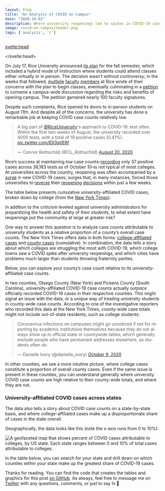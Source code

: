 ```yaml
---
layout: blog
title: "An Analysis of COVID on Campus"
date: "2020-10-02"
description: Where university reopenings led to spikes in COVID-19 case counts
image: covid-on-campus/header.png
tags: ['analysis', 'r']
---
```


<script>
  import Image from "../../lib/global/Image.svelte"
  import Info from "../../lib/global/Info.svelte"
  import TableHandler from "../../lib/global/TableHandler.svelte"
</script>

<svelte:head>

<script async src="https://platform.twitter.com/widgets.js" charset="utf-8"></script>

</svelte:head>

On July 17, Rice University announced [its
plan](https://coronavirus.rice.edu/news/message-president-leebron-july-17)
for the fall semester, which included a hybrid mode of instruction where
students could attend classes either virtually or in person. The
decision wasn’t without controversy; in the weeks that followed,
[multiple](https://www.ricethresher.org/article/2020/08/return-to-campus-but-to-what-end)
[faculty](https://www.ricethresher.org/article/2020/07/letter-to-the-editor-on-returning-to-the-classroom)
[members](https://www.ricethresher.org/article/2020/07/letter-to-the-editor-re-evaluate-return-to-campus)
at Rice wrote of their concerns with the plan to begin classes,
eventually culminating in a
[petition](https://www.ricethresher.org/article/2020/08/faculty-senate-will-meet-to-discuss-risks-and-benefits-of-returning-to-campus)
to convene a campus-wide discussion regarding the risks and benefits of
opening campus. The petition garnered nearly 100 faculty signatures.

Despite such complaints, Rice opened its doors to in-person students on
August 11th. And despite all of the concerns, the university has done a
remarkable job at keeping COVID case counts relatively low.

<blockquote class="twitter-tweet"><p lang="en" dir="ltr">A big part of <a href="https://twitter.com/RiceUniversity?ref_src=twsrc%5Etfw">@RiceUniversity</a>&#39;s approach to COVID-19: test often. Within the first two weeks of August, the university recorded over 4000 tests, with a total of 19 positive cases (0.41%). <a href="https://t.co/IDI3qtIE6f">pic.twitter.com/IDI3qtIE6f</a></p>&mdash; Connor Rothschild (@CL_Rothschild) <a href="https://twitter.com/CL_Rothschild/status/1296495845664272386?ref_src=twsrc%5Etfw">August 20, 2020</a></blockquote>

Rice’s success at maintaining low case
counts–[recording](https://coronavirus.rice.edu/) only 37 positive cases
across 36,183 tests as of October 10–is not typical of most colleges. At
universities across the country, reopening was often accompanied by a
[surge](https://apnews.com/article/virus-outbreak-indiana-muncie-b62eacec9bd3fff89eeab1a8de72f819)
in new COVID-19 cases; surges that, in many instances, forced those
universities to
[reverse](https://www.jsonline.com/story/news/education/2020/09/09/uw-madison-pauses-person-classes-two-weeks/5766409002/)
their
[reopening](https://www.nytimes.com/2020/08/17/us/unc-chapel-hill-covid.html)
[decisions](https://www.usnews.com/news/education-news/articles/2020-09-08/facing-coronavirus-spikes-colleges-send-students-home-against-the-warnings-of-public-health-officials)
within just a few weeks.

The table below presents cumulative university-affiliated COVID cases,
broken down by college (from the [New York
Times](https://github.com/nytimes/covid-19-data/tree/master/colleges)):

<TableHandler src="/images/post/covid-on-campus/table1.png" alt="A table showcasing universities that have the greatest number of COVID-19 cases. University of Georgia leads the pack at 3888 cases. Last updated October 11, 2020" link="http://connorrothschild.github.io/v2/post/covid-on-campus/" width="80%"></TableHandler>

In addition to the criticism leveled against university administrators
for jeopardizing the health and safety of their _students_, to what
extent have reopenings put the community at large at greater risk?

One way to answer this question is to analyze case counts attributable
to university students as a relative proportion of a county’s overall
case counts. The New York Times offers data in both forms:
[college-affiliated
cases](https://github.com/nytimes/covid-19-data/tree/master/colleges)
and [county
cases](https://github.com/nytimes/covid-19-data/blob/master/live/us-counties.csv)
(cumulative). In combination, the data tells a story about which
colleges are struggling the most with COVID-19, which college towns saw
a COVID spike after university reopenings, and which cities have
problems much larger than students throwing fraternity parties.

Below, you can explore your county’s case count relative to its
university-affiliated case counts.

<TableHandler src="/images/post/covid-on-campus/table2.png" alt="A table showcasing counties that have the greatest number of COVID-19 cases attributable to colleges. Pickens, South Carolina is expanded, showcasing two universities which account for 105% of the county's total cases. Last updated October 11, 2020" link="http://connorrothschild.github.io/v2/post/covid-on-campus/" width="80%"></TableHandler>

In two counties, Otsego County (New York) and Pickens County (South
Carolina), university-affiliated COVID-19 case counts actually _outpace_
officially recorded COVID-19 cases in their respective counties. This
might signal an issue with the data, or a unique way of treating
university students in county-wide case counts. According to one of the
investigative reporters who recorded this data at the New York Times,
county-wide case totals might not include out-of-state residents, such
as college students:

<blockquote class="twitter-tweet"><p lang="en" dir="ltr">Coronavirus infections on campuses might go unnoticed if not for reporting by academic institutions themselves because they do not always show up in official state or countywide tallies, which generally exclude people who have permanent addresses elsewhere, as students often do.</p>&mdash; Danielle Ivory (@danielle_ivory) <a href="https://twitter.com/danielle_ivory/status/1314597852782489602?ref_src=twsrc%5Etfw">October 9, 2020</a></blockquote>

In other counties, we see a more intuitive picture, where college cases
constitute a proportion of overall county cases. Even if the same issue
is present in these counties, you can understand generally where
university COVID case counts are high relative to their county-wide
totals, and where they are not.

### University-affiliated COVID cases across states

The data also tells a story about COVID case counts on a state-by-state
basis, and where college-affiliated cases make up a disproportionate
share of cases in the state overall.

Geographically, the data looks like this (note the x-axis runs from 0 to
10%):

<Image src="/images/post/covid-on-campus/geofacet_processed.png" alt="A geofaceted map that shows percent of COVID cases attributable to colleges, by US state. Each state ranges between 0 and 10% of total cases attributable to colleges."></Image>

In the table below, you can search for your state and drill down on
which counties within your state make up the greatest share of COVID-19
cases.

<TableHandler src="/images/post/covid-on-campus/table3.png" alt="A table showcasing states that have the greatest number of COVID-19 cases attributable to colleges. Wyoming (number 1) is expanded, showcasing three universities which account for 7% of the state's total cases. Last updated October 11, 2020" link="http://connorrothschild.github.io/v2/post/covid-on-campus/" width="80%"></TableHandler>

Thanks for reading. You can find the code that creates the tables and
graphics for this post [on
GitHub](https://github.com/connorrothschild/v2/tree/master/content/post/covid-on-campus/index.Rmd).
As always, feel free to message me on
[Twitter](https://twitter.com/CL_Rothschild) with any questions,
comments, or just to say hi 🙂
